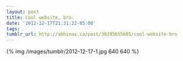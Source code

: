 ```yaml
---
layout: post
title: Cool website, bro.
date: '2012-12-17T21:31:22-05:00'
tags: 
tumblr_url: http://abhinav.ca/post/38195655605/cool-website-bro
---
```

{% img /images/tumblr/2012-12-17-1.jpg 640 640 %}